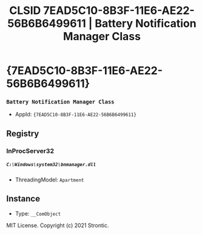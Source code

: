 ﻿---
title: "CLSID 7EAD5C10-8B3F-11E6-AE22-56B6B6499611 | Battery Notification Manager Class"
excerpt: What is COM-Object CLSID 7EAD5C10-8B3F-11E6-AE22-56B6B6499611?
---

# {7EAD5C10-8B3F-11E6-AE22-56B6B6499611}

### `Battery Notification Manager Class`
* AppId: `{7EAD5C10-8B3F-11E6-AE22-56B6B6499611}`

## Registry


### InProcServer32

##### `C:\Windows\system32\bnmanager.dll`
* ThreadingModel: `Apartment`

## Instance

* Type: `__ComObject`

MIT License. Copyright (c) 2021 Strontic.


